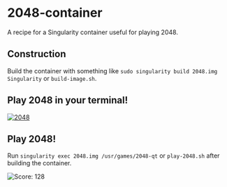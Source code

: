 # 2048-container
A recipe for a Singularity container useful for playing 2048.  

## Construction
Build the container with something like ```sudo singularity build 2048.img Singularity``` or ```build-image.sh```. 

## Play 2048 in your terminal!
[![2048](https://asciinema.org/a/qY2HXVZhZtpYHEP8KJZf3DVC5.png)](https://asciinema.org/a/qY2HXVZhZtpYHEP8KJZf3DVC5)

## Play 2048!
Run ```singularity exec 2048.img /usr/games/2048-qt``` or ```play-2048.sh``` after building the container.

![Score: 128](https://i.imgur.com/dIlPGLd.png)
